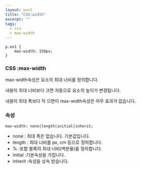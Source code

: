 ```yaml
---
layout: post
title: "CSS:width"
excerpt: ""
tags: 
  - css
  - max-width
---
```


```
p.ex1 {
    max-width: 150px;
}

```
### CSS :max-width

 max-width속성은 요소의 최대 너비를 정의합니다.

내용이 최대 너비보다 크면 자동으로 요소의 높이가 변경됩니다.

내용이 최대 폭보다 작 으면이 max-width속성은 아무 효과가 없습니다.


### 속성
`max-width: none|length|initial|inherit;`

+ none : 최대 폭은 없습니다. 기본값입니다.
+ length : 최대 너비를 px, cm 등으로 정의합니다.
+ % :포함 블록의 최대 너비(백분율)를 정의합니다.
+ initial :기본속성을 가집니다.
+ inherit :속성을 상속 받습니다.
